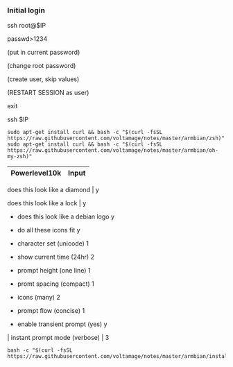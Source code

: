 ### Initial login
ssh root@$IP

passwd>1234

(put in current password)

(change root password)

(create user, skip values)

(RESTART SESSION as user)

exit

ssh $IP
	
```
sudo apt-get install curl && bash -c "$(curl -fsSL https://raw.githubusercontent.com/voltamage/notes/master/armbian/zsh)"
sudo apt-get install curl && bash -c "$(curl -fsSL https://raw.githubusercontent.com/voltamage/notes/master/armbian/oh-my-zsh)"
```

Powerlevel10k | Input
--------------|------

does this look like a diamond | y

does this look like a lock | y

* does this look like a debian logo	y

* do all these icons fit	y

* character set (unicode)	1

* show current time (24hr)	2

* prompt height (one line)	1

* promt spacing (compact)	1

* icons (many)			2

* prompt flow (concise)		1

* enable transient prompt (yes)	y

| instant prompt mode (verbose)	| 3

```
bash -c "$(curl -fsSL https://raw.githubusercontent.com/voltamage/notes/master/armbian/install)"
```
